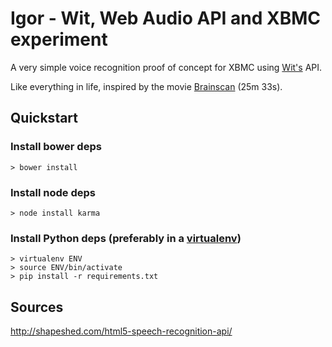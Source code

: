 # Igor - Wit, Web Audio API and XBMC experiment

A very simple voice recognition proof of concept for XBMC using [Wit's](https://wit.ai/) API.

Like everything in life, inspired by the movie [Brainscan](http://youtu.be/mT1Vr13s17U?t=25m33s) (25m 33s).

## Quickstart

### Install bower deps

```
> bower install
```

### Install node deps

```
> node install karma
```

### Install Python deps (preferably in a [virtualenv](https://pypi.python.org/pypi/virtualenv))

```
> virtualenv ENV
> source ENV/bin/activate
> pip install -r requirements.txt
```

## Sources

http://shapeshed.com/html5-speech-recognition-api/
